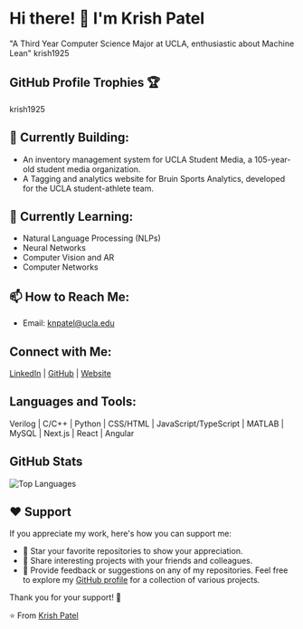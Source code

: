 # Hi there! 👋 I'm Krish Patel
"A Third Year Computer Science Major at UCLA, enthusiastic about Machine Lean"
krish1925

## GitHub Profile Trophies 🏆
krish1925

## 🔭 Currently Building:
- An inventory management system for UCLA Student Media, a 105-year-old student media organization.
- A Tagging and analytics website for Bruin Sports Analytics, developed for the UCLA student-athlete team.

## 🌱 Currently Learning:
- Natural Language Processing (NLPs)
- Neural Networks
- Computer Vision and AR
- Computer Networks

## 📫 How to Reach Me:
- Email: knpatel@ucla.edu

## Connect with Me:
[LinkedIn](https://www.linkedin.com/in/krishpatel2/) | [GitHub](https://github.com/krish1925) | [Website](https://krish1925.github.io/)

## Languages and Tools:
Verilog | C/C++ | Python | CSS/HTML | JavaScript/TypeScript | MATLAB | MySQL | Next.js | React | Angular 

## GitHub Stats
![Top Languages](https://github-readme-stats.vercel.app/api/top-langs/?username=krish1925&layout=compact)

## ❤️ Support
If you appreciate my work, here's how you can support me:
- 🌟 Star your favorite repositories to show your appreciation.
- 📢 Share interesting projects with your friends and colleagues.
- 💬 Provide feedback or suggestions on any of my repositories.
Feel free to explore my [GitHub profile](https://github.com/krish1925) for a collection of various projects.

Thank you for your support! 🙌

⭐️ From [Krish Patel](https://krish1925.github.io/)
